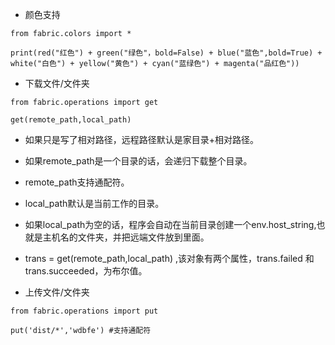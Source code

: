 * 颜色支持

```
from fabric.colors import *

print(red("红色") + green("绿色"，bold=False) + blue("蓝色",bold=True) + white("白色") + yellow("黄色") + cyan("蓝绿色") + magenta("品红色"))
```

* 下载文件/文件夹

```
from fabric.operations import get

get(remote_path,local_path)

```

 * 如果只是写了相对路径，远程路径默认是家目录+相对路径。
 * 如果remote_path是一个目录的话，会递归下载整个目录。
 * remote_path支持通配符。
 * local_path默认是当前工作的目录。
 * 如果local_path为空的话，程序会自动在当前目录创建一个env.host_string,也就是主机名的文件夹，并把远端文件放到里面。
 * trans = get(remote_path,local_path) ,该对象有两个属性，trans.failed 和 trans.succeeded，为布尔值。

* 上传文件/文件夹

```
from fabric.operations import put

put('dist/*','wdbfe') #支持通配符

```
